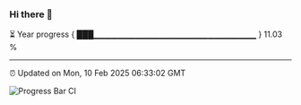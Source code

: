 ### Hi there 👋

⏳ Year progress { ███▁▁▁▁▁▁▁▁▁▁▁▁▁▁▁▁▁▁▁▁▁▁▁▁▁▁▁ } 11.03 %

---

⏰ Updated on Mon, 10 Feb 2025 06:33:02 GMT

![Progress Bar CI](https://github.com/DhruviPatel157/GitHub-Actions-Demo/workflows/Progress%20Bar%20CI/badge.svg)
